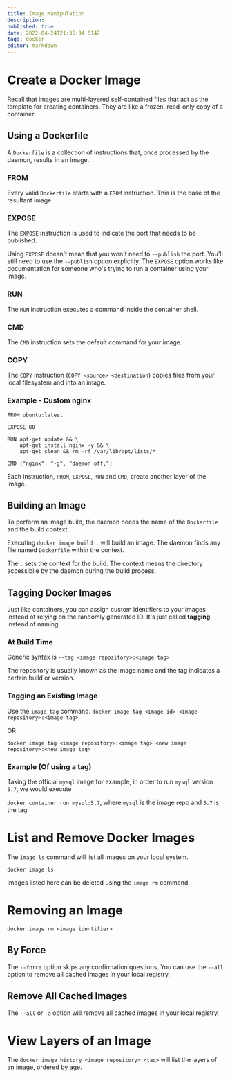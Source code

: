 ```yaml
---
title: Image Manipulation
description: 
published: true
date: 2022-04-24T21:35:34.514Z
tags: docker
editor: markdown
---
```


# Create a Docker Image
Recall that images are multi-layered self-contained files that act as the template for creating containers. They are like a frozen, read-only copy of a container.

## Using a Dockerfile
A `Dockerfile` is a collection of instructions that, once processed by the daemon, results in an image.

### FROM
Every valid `Dockerfile` starts with a `FROM` instruction. This is the base of the resultant image.

### EXPOSE 
The `EXPOSE` instruction is used to indicate the port that needs to be published. 

Using `EXPOSE` doesn't mean that you won't need to `--publish` the port. You'll still need to use the `--publish` option explicitly. The `EXPOSE` option works like documentation for someone who's trying to run a container using your image.
### RUN 
The `RUN` instruction executes a command inside the container shell. 
### CMD
The `CMD` instruction sets the default command for your image. 
### COPY
The `COPY` instruction (`COPY <source> <destination`) copies files from your local filesystem and into an image.

### Example - Custom nginx
```
FROM ubuntu:latest

EXPOSE 80

RUN apt-get update && \
    apt-get install nginx -y && \
    apt-get clean && rm -rf /var/lib/apt/lists/*

CMD ["nginx", "-g", "daemon off;"]
```
Each instruction, `FROM`, `EXPOSE`, `RUN` and `CMD`, create another layer of the image.

## Building an Image
To perform an image build, the daemon needs the name of the `Dockerfile` and the build context.

Executing `docker image build .` will build an image. The daemon finds any file named `Dockerfile` within the context. 

The `.` sets the context for the build. The context means the directory accessibile by the daemon during the build process.

## Tagging Docker Images
Just like containers, you can assign custom identifiers to your images instead of relying on the randomly generated ID. It's just called **tagging** instead of naming.

### At Build Time
Generic syntax is
`--tag <image repository>:<image tag>`

The repository is usually known as the image name and the tag indicates a certain build or version.

### Tagging an Existing Image
Use the `image tag` command.
`docker image tag <image id> <image repository>:<image tag>`

OR 

`docker image tag <image repository>:<image tag> <new image repository>:<new image tag>`
### Example (Of using a tag)
Taking the official `mysql` image for example, in order to run `mysql` version `5.7`, we would execute

`docker container run mysql:5.7`, where `mysql` is the image repo and `5.7` is the tag.


# List and Remove Docker Images
The `image ls` command will list all images on your local system.

`docker image ls`

Images listed here can be deleted using the `image rm` command. 

# Removing an Image
`docker image rm <image identifier>`

## By Force
The `--force` option skips any confirmation questions. You can use the `--all` option to remove all cached images in your local registry. 

## Remove All Cached Images
The `--all` or `-a` option will remove all cached images in your local registry.

# View Layers of an Image
The `docker image history <image repository>:<tag>` will list the layers of an image, ordered by age. 

# 